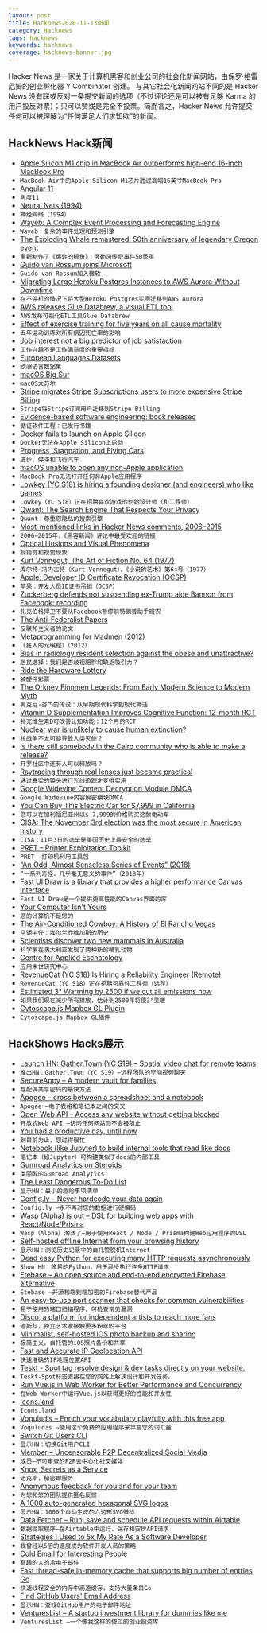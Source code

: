```yaml
---
layout: post
title: Hacknews2020-11-13新闻
category: Hacknews
tags: hacknews
keywords: hacknews
coverage: hacknews-banner.jpg
---
```


Hacker News 是一家关于计算机黑客和创业公司的社会化新闻网站，由保罗·格雷厄姆的创业孵化器 Y Combinator 创建。
与其它社会化新闻网站不同的是 Hacker News 没有踩或反对一条提交新闻的选项（不过评论还是可以被有足够 Karma 的用户投反对票）；只可以赞或是完全不投票。简而言之，Hacker News 允许提交任何可以被理解为“任何满足人们求知欲”的新闻。

## HackNews Hack新闻


- [Apple Silicon M1 chip in MacBook Air outperforms high-end 16-inch MacBook Pro](https://www.macrumors.com/2020/11/11/m1-macbook-air-first-benchmark/)
- `MacBook Air中的Apple Silicon M1芯片胜过高端16英寸MacBook Pro`
- [Angular 11](https://blog.angular.io/version-11-of-angular-now-available-74721b7952f7)
- `角度11`
- [Neural Nets (1994)](https://www.teamten.com/lawrence/writings/plan02.html)
- `神经网络（1994）`
- [Wayeb: A Complex Event Processing and Forecasting Engine](https://github.com/ElAlev/Wayeb)
- `Wayeb：复杂的事件处理和预测引擎`
- [The Exploding Whale remastered: 50th anniversary of legendary Oregon event](https://katu.com/news/local/the-exploding-whale-50th-anniversary-of-legendary-oregon-event)
- `重新制作了《爆炸的鲸鱼》：俄勒冈传奇事件50周年`
- [Guido van Rossum joins Microsoft](https://twitter.com/gvanrossum/status/1326932991566700549)
- `Guido van Rossum加入微软`
- [Migrating Large Heroku Postgres Instances to AWS Aurora Without Downtime](https://thecodinginterface.com/blog/heroku-postgres-migration-to-aurora/)
- `在不停机的情况下将大型Heroku Postgres实例迁移到AWS Aurora`
- [AWS releases Glue Databrew, a visual ETL tool](https://aws.amazon.com/glue/features/databrew/)
- `AWS发布可视化ETL工具Glue Databrew`
- [Effect of exercise training for five years on all cause mortality](https://www.bmj.com/content/371/bmj.m3485)
- `五年运动训练对所有病因死亡率的影响`
- [Job interest not a big predictor of job satisfaction](https://uh.edu/news-events/stories/2020/november-2020/11112020-kevin-hoff-interest-job-satisfaction.php)
- `工作兴趣不是工作满意度的重要指标`
- [European Languages Datasets](https://www.european-language-grid.eu/)
- `欧洲语言数据集`
- [macOS Big Sur](https://www.apple.com/newsroom/2020/11/macos-big-sur-is-here/)
- `macOS大苏尔`
- [Stripe migrates Stripe Subscriptions users to more expensive Stripe Billing](https://stripe.com/billing)
- `Stripe将Stripe订阅用户迁移到Stripe Billing`
- [Evidence-based software engineering: book released](http://shape-of-code.coding-guidelines.com/2020/11/08/evidence-based-software-engineering-book-released/)
- `循证软件工程：已发行书籍`
- [Docker fails to launch on Apple Silicon](https://github.com/docker/for-mac/issues/4733)
- `Docker无法在Apple Silicon上启动`
- [Progress, Stagnation, and Flying Cars](https://rootsofprogress.org/where-is-my-flying-car)
- `进步，停滞和飞行汽车`
- [macOS unable to open any non-Apple application](https://twitter.com/lapcatsoftware/status/1326990296412991489)
- `MacBook Pro无法打开任何非Apple应用程序`
- [Lowkey (YC S18) is hiring a founding designer (and engineers) who like games](https://www.notion.so/Lowkey-Job-Board-39a26c1b4a00493fadc26249185df748)
- `Lowkey（YC S18）正在招聘喜欢游戏的创始设计师（和工程师）`
- [Qwant: The Search Engine That Respects Your Privacy](https://www.qwant.com/)
- `Qwant：尊重您隐私的搜索引擎`
- [Most-mentioned links in Hacker News comments, 2006–2015](https://github.com/antontarasenko/smq/blob/master/reports/hackernews-links-in-comments.md)
- `2006–2015年，《黑客新闻》评论中最受欢迎的链接`
- [Optical Illusions and Visual Phenomena](https://michaelbach.de/ot/)
- `视错觉和视觉现象`
- [Kurt Vonnegut, The Art of Fiction No. 64 (1977)](https://www.theparisreview.org/interviews/3605/the-art-of-fiction-no-64-kurt-vonnegut)
- `库尔特·冯内古特（Kurt Vonnegut），《小说的艺术》第64号（1977）`
- [Apple: Developer ID Certificate Revocation (OCSP)](https://lapcatsoftware.com/articles/revocation.html?hn)
- `苹果：开发人员ID证书吊销（OCSP）`
- [Zuckerberg defends not suspending ex-Trump aide Bannon from Facebook: recording](https://www.reuters.com/article/us-usa-election-facebook-idUSKBN27S35P)
- `扎克伯格捍卫不要从Facebook暂停前特朗普助手班农`
- [The Anti-Federalist Papers](http://resources.utulsa.edu/law/classes/rice/Constitutional/AntiFederalist/antifed.htm)
- `反联邦主义者的论文`
- [Metaprogramming for Madmen (2012)](https://fgiesen.wordpress.com/2012/04/08/metaprogramming-for-madmen/)
- `《狂人的元编程》（2012）`
- [Bias in radiology resident selection against the obese and unattractive?](https://journals.lww.com/academicmedicine/fulltext/2019/11000/bias_in_radiology_resident_selection__do_we.41.aspx)
- `居民选择：我们是否歧视肥胖和缺乏吸引力？`
- [Ride the Hardware Lottery](https://pagestlabs.substack.com/p/ride-the-hardware-lottery)
- `骑硬件彩票`
- [The Orkney Finnmen Legends: From Early Modern Science to Modern Myth](https://publicdomainreview.org/essay/the-orkney-finnmen-legends/)
- `奥克尼·芬门的传说：从早期现代科学到现代神话`
- [Vitamin D Supplementation Improves Cognitive Function: 12-month RCT](https://pubmed.ncbi.nlm.nih.gov/33164936/)
- `补充维生素D可改善认知功能：12个月的RCT`
- [Nuclear war is unlikely to cause human extinction?](https://www.lesswrong.com/posts/sT6NxFxso6Z9xjS7o/nuclear-war-is-unlikely-to-cause-human-extinction)
- `核战争不太可能导致人类灭绝？`
- [Is there still somebody in the Cairo community who is able to make a release?](https://lists.cairographics.org/archives/cairo/2020-November/029080.html)
- `开罗社区中还有人可以释放吗？`
- [Raytracing through real lenses just became practical](http://www.lentil.xyz)
- `通过真实的镜头进行光线追踪才变得实用`
- [Google Widevine Content Decryption Module DMCA](https://github.com/github/dmca/blob/master/2020/11/2020-11-09-Google.md)
- `Google Widevine内容解密模块DMCA`
- [You Can Buy This Electric Car for $7,999 in California](https://singularityhub.com/2020/11/12/you-can-buy-this-electric-car-for-7999-in-california/)
- `您可以在加利福尼亚州以$ 7,999的价格购买这款电动车`
- [CISA: The November 3rd election was the most secure in American history](https://www.cisa.gov/news/2020/11/12/joint-statement-elections-infrastructure-government-coordinating-council-election)
- `CISA：11月3日的选举是美国历史上最安全的选举`
- [PRET – Printer Exploitation Toolkit](https://github.com/RUB-NDS/PRET)
- `PRET –打印机利用工具包`
- [“An Odd, Almost Senseless Series of Events” (2018)](https://www.themarshallproject.org/2018/06/24/an-odd-almost-senseless-series-of-events?ref=hp-1-111)
- `“一系列奇怪，几乎毫无意义的事件”（2018年）`
- [Fast UI Draw is a library that provides a higher performance Canvas interface](https://github.com/intel/fastuidraw)
- `Fast UI Draw是一个提供更高性能的Canvas界面的库`
- [Your Computer Isn't Yours](https://sneak.berlin/20201112/your-computer-isnt-yours/)
- `您的计算机不是您的`
- [The Air-Conditioned Cowboy: A History of El Rancho Vegas](https://thereader.mitpress.mit.edu/the-air-conditioned-cowboy-el-rancho/)
- `空调牛仔：埃尔兰乔维加斯的历史`
- [Scientists discover two new mammals in Australia](https://www.cnet.com/news/scientists-discover-two-new-mammals-in-australia/#ftag=CAD-09-10aai5b)
- `科学家在澳大利亚发现了两种新的哺乳动物`
- [Centre for Applied Eschatology](https://www.appliedeschatology.com)
- `应用末世研究中心`
- [RevenueCat (YC S18) Is Hiring a Reliability Engineer (Remote)](https://jobs.lever.co/revenuecat/dca0930f-c5a8-4309-b339-1fc72a753996)
- `RevenueCat（YC S18）正在招聘可靠性工程师（远程）`
- [Estimated 3° Warming by 2500 if we cut all emissions now](https://www.nature.com/articles/s41598-020-75481-z)
- `如果我们现在减少所有排放，估计到2500年将使3°变暖`
- [Cytoscape.js Mapbox GL Plugin](https://github.com/zakjan/cytoscape-mapbox-gl)
- `Cytoscape.js Mapbox GL插件`


## HackShows Hacks展示

- [Launch HN: Gather.Town (YC S19) – Spatial video chat for remote teams](https://gather.town/?ref=hn)
- `推出HN：Gather.Town（YC S19）–远程团队的空间视频聊天`
- [ SecureAppy – A modern vault for families](https://www.secureappy.com/)
- `与配偶共享密码的最快方法`
- [ Apogee – cross between a spreadsheet and a notebook](https://www.apogeejs.com)
- `Apogee –电子表格和笔记本之间的交叉`
- [ Open Web API – Access any website without getting blocked](https://openwebapi.com)
- `开放式Web API –访问任何网站而不会被阻止`
- [ You had a productive day, until now](https://thesharkle.netlify.app/)
- `到目前为止，您过得很忙`
- [ Notebook (like Jupyter) to build internal tools that read like docs](https://include.ai)
- `笔记本（如Jupyter）可构建类似于docs的内部工具`
- [ Gumroad Analytics on Steroids](https://fullstats.io/)
- `类固醇的Gumroad Analytics`
- [ The Least Dangerous To-Do List](https://theleastdangeroustodolist.com)
- `显示HN：最小的危险事项清单`
- [ Config.ly – Never hardcode your data again](https://www.config.ly)
- `Config.ly –永不再对您的数据进行硬编码`
- [ Wasp (Alpha) is out – DSL for building web apps with React/Node/Prisma](https://wasp-lang.dev/)
- `Wasp（Alpha）淘汰了–用于使用React / Node / Prisma构建Web应用程序的DSL`
- [ Self-hosted offline Internet from your browsing history](https://github.com/c9fe/22120.git)
- `显示HN：浏览历史记录中的自托管脱机Internet`
- [ Dead easy Python for executing many HTTP requests asynchronously](https://github.com/joshlk/many_requests)
- `Show HN：简易的Python，用于异步执行许多HTTP请求`
- [ Etebase – An open source and end-to-end encrypted Firebase alternative](https://www.etebase.com/?r=hn)
- `Etebase –开源和端到端加密的Firebase替代产品`
- [ An easy-to-use port scanner that checks for common vulnerabilities](https://github.com/slymax/portscan)
- `易于使用的端口扫描程序，可检查常见漏洞`
- [ Disco, a platform for independent artists to reach more fans](item?id=25062037)
- `迪斯科，独立艺术家接触更多粉丝的平台`
- [ Minimalist, self-hosted iOS photo backup and sharing](https://github.com/hamikm/sumu-backup)
- `极简主义，自托管的iOS照片备份和共享`
- [ Fast and Accurate IP Geolocation API](https://astroip.co)
- `快速准确的IP地理位置API`
- [ Teskt - Spot tag resolve design & dev tasks directly on your website.](https://teskt.com/)
- `Teskt-Spot标签直接在您的网站上解决设计和开发任务。`
- [ Run Vue.js in Web Worker for Better Performance and Concurrency](https://github.com/niutech/vue-in-web-worker)
- `在Web Worker中运行Vue.js以获得更好的性能和并发性`
- [ Icons.land](https://icons.land)
- `Icons.land`
- [ Voquludis – Enrich your vocabulary playfully with this free app](https://voquludis.app/)
- `Voquludis –使用这个免费的应用程序来丰富您的词汇量`
- [ Switch Git Users CLI](https://github.com/geongeorge/Git-User-Switch)
- `显示HN：切换Git用户CLI`
- [ Member – Uncensorable P2P Decentralized Social Media](https://member.cash/)
- `成员–不可审查的P2P去中心化社交媒体`
- [ Knox, Secrets as a Service](https://knox-app.com/)
- `诺克斯，秘密即服务`
- [ Anonymous feedback for you and for your team](https://feedfeedback.com/)
- `为您和您的团队提供匿名反馈`
- [ A 1000 auto-generated hexagonal SVG logos](https://dosycorp.gitlab.io/dosylogo/?v923418754891239875624v1)
- `显示HN：1000个自动生成的六边形SVG徽标`
- [ Data Fetcher – Run, save and schedule API requests within Airtable](https://datafetcher.io/)
- `数据提取程序–在Airtable中运行，保存和安排API请求`
- [ Strategies I Used to 5x My Rate As a Software Developer](https://devcareer.elliotbonneville.com/)
- `我曾经以5倍的速度成为软件开发人员的策略`
- [ Cold Email for Interesting People](https://philipkiely.com/cefip/)
- `有趣的人的冷电子邮件`
- [ Fast thread-safe in-memory cache that supports big number of entries Go](https://github.com/ziyasal/distrox)
- `快速线程安全的内存中高速缓存，支持大量条目Go`
- [ Find GitHub Users' Email Address](https://github.com/jemmaissroff/find_github_email)
- `显示HN：查找GitHub用户的电子邮件地址`
- [ VenturesList – A startup investment library for dummies like me](https://ventureslist.com/)
- `VenturesList –一个像我这样的傻瓜的创业投资库`

